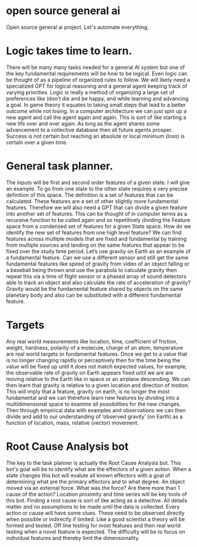 # open source general ai
Open source general ai project. Let's automate everything.

# Logic takes time to learn. 
There will be many many tasks needed for a general AI system but one of the key fundamental requirements will be how to be logical. Even logic can be thought of as a pipeline of organized rules to follow. We will likely need a specialized GPT for logical reasoning and a general agent keeping track of varying priorities. Logic is really a method of organizing a large set of preferences like (don’t die and be happy, and while learning and advancing a goal. In game theory it equates to taking small steps that lead to a better outcome while not losing. In a computer architecture we can just spin up a new agent and call the agent again and again. This is sort of like starting a new life over and over again.  As long as the agent shares some advancement to a collective database then all future agents prosper. Success is not certain but reaching an absolute or local minimum (loss) is certain over a given time. 

# General task planner.
The inputs will be first and second order features of a given state. I will give an example. To go from one state to the other state requires a very precise definition of this space. The definition is a set of features that can be calculated. These features are a set of other slightly more fundamental features. Therefore we will also need a GPT that can divide a given feature into another set of features. This can be thought of in computer terms as a recursive function to be called again and so repetitively dividing the Feature space from a condensed set of features for a given State space.  How do we identify the new set of features from one high level feature? We can find features across multiple models that are fixed and fundamental by training from multiple sources and landing on the same features that appear to be fixed over the study time period. Let’s use gravity on Earth as an example of a fundamental feature. Can we use a different sensor and still get the same fundamental features like speed of gravity from video of an object falling or a baseball being thrown and use the parabola to calculate gravity then repeat this via a time of flight sensor or a phased array of sound detectors able to track an object and also calculate the rate of acceleration of gravity? Gravity would be the fundamental feature shared by objects on the same planetary body and also can be substituted with a different fundamental feature. 

# Targets 
Any real world measurements like location, time, coefficient of friction, weight, hardness, polarity of a molecule, charge of an atom, temperature are real world targets or fundamental features.  Once we get to a value that is no longer changing rapidly or perceptively then for the time being the value will be fixed up until it does not match expected values, for example, the observable rate of gravity on Earth appears fixed until we are are moving relative to the Earth like in space or an airplane descending.  We can then learn that gravity is relative to a given location and direction of motion. This will imply that a feature, gravity on earth, is no longer the most fundamental and we can therefore learn new features by dividing into a multidimensional space to examine all possibilities for the new changes.  Then through empirical data with examples and observations we can then divide and add to our understanding of ‘observed gravity’ (on Earth) as a function of location, mass, relative (vector) movement.



# Root Cause Analysis bot
The key to the task planner is actually the Root Cause Analysis bot. This bot's goal will be to identify what are the effectors of a given action. When a state changes this bot will evalute all known effectors with a goal of determining what are the primary effectors and to what degree. An object moved via an external force. What was the force?  Are there more than 1 cause of the action? Location proximity and time series will be key tools of this bot. Finding a root cause is sort of like acting as a detective. All  details matter and no assumptions to be made until the data is collected. Every action or cause will have some clues. These need to be observed directly when possible or indirectly if limited. Like a good scientist a theory will be formed and tested. Off line testing for most features and then real world testing when a novel feature is expected. 
The difficulty will be to focus on individual features and thereby limit the dimensionality.
